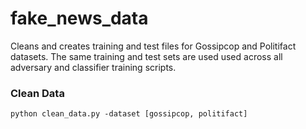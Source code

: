 # fake_news_data
Cleans and creates training and test files for Gossipcop and Politifact datasets. The same training and test sets are used used across all adversary and classifier training scripts. 

### Clean Data
`python clean_data.py -dataset [gossipcop, politifact]`
